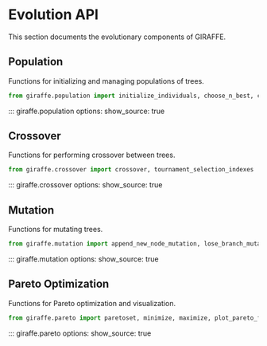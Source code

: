 # Evolution API

This section documents the evolutionary components of GIRAFFE.

## Population

Functions for initializing and managing populations of trees.

```python
from giraffe.population import initialize_individuals, choose_n_best, choose_pareto, choose_pareto_then_sorted
```

::: giraffe.population
    options:
      show_source: true

## Crossover

Functions for performing crossover between trees.

```python
from giraffe.crossover import crossover, tournament_selection_indexes
```

::: giraffe.crossover
    options:
      show_source: true

## Mutation

Functions for mutating trees.

```python
from giraffe.mutation import append_new_node_mutation, lose_branch_mutation, new_tree_from_branch_mutation, get_allowed_mutations
```

::: giraffe.mutation
    options:
      show_source: true

## Pareto Optimization

Functions for Pareto optimization and visualization.

```python
from giraffe.pareto import paretoset, minimize, maximize, plot_pareto_frontier
```

::: giraffe.pareto
    options:
      show_source: true
